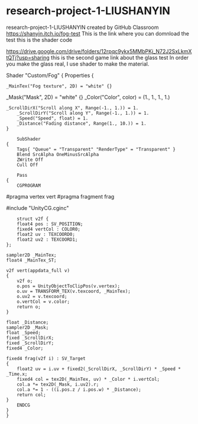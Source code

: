 # research-project-1-LIUSHANYIN
research-project-1-LIUSHANYIN created by GitHub Classroom
https://shanyin.itch.io/fog-test
This is the link where you can domnload the test
this is the shader code

https://drive.google.com/drive/folders/12rpqc9ykx5MMbPKj_N72J2SxLkmXtQTj?usp=sharing
this is the second game link about the glass test
In order you make the glass real, I use shader to make the material.

Shader "Custom/Fog"
{
	Properties
	{
	
 
	_MainTex("Fog texture", 2D) = "white" {}
 _Mask("Mask", 2D) = "white" {}
	_Color("Color", color) = (1., 1., 1., 1.)
		
 
	_ScrollDirX("Scroll along X", Range(-1., 1.)) = 1.
		_ScrollDirY("Scroll along Y", Range(-1., 1.)) = 1.
		_Speed("Speed", float) = 1.
		_Distance("Fading distance", Range(1., 10.)) = 1.
	}
 
		SubShader
	{
		Tags{ "Queue" = "Transparent" "RenderType" = "Transparent" }
		Blend SrcAlpha OneMinusSrcAlpha
		ZWrite Off
		Cull Off
 
		Pass
	{
		CGPROGRAM
#pragma vertex vert
#pragma fragment frag
 
#include "UnityCG.cginc"
 
		struct v2f {
		float4 pos : SV_POSITION;
		fixed4 vertCol : COLOR0;
		float2 uv : TEXCOORD0;
		float2 uv2 : TEXCOORD1;
	};
 
	sampler2D _MainTex;
	float4 _MainTex_ST;
 
	v2f vert(appdata_full v)
	{
		v2f o;
		o.pos = UnityObjectToClipPos(v.vertex);
		o.uv = TRANSFORM_TEX(v.texcoord, _MainTex);
		o.uv2 = v.texcoord;
		o.vertCol = v.color;
		return o;
	}
 
	float _Distance;
	sampler2D _Mask;
	float _Speed;
	fixed _ScrollDirX;
	fixed _ScrollDirY;
	fixed4 _Color;
 
	fixed4 frag(v2f i) : SV_Target
	{
		float2 uv = i.uv + fixed2(_ScrollDirX, _ScrollDirY) * _Speed * _Time.x;
		fixed4 col = tex2D(_MainTex, uv) * _Color * i.vertCol;
		col.a *= tex2D(_Mask, i.uv2).r;
		col.a *= 1 - ((i.pos.z / i.pos.w) * _Distance);       
		return col;
	}
		ENDCG
	}
	}
